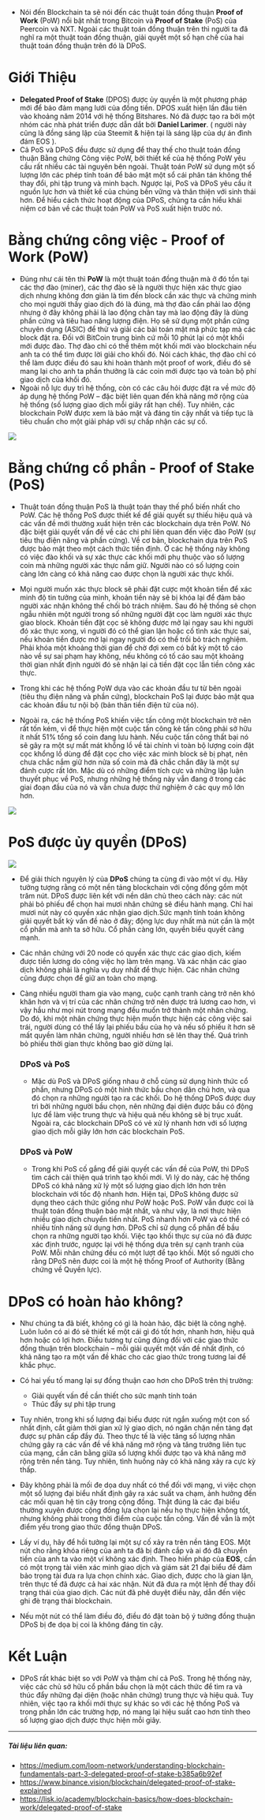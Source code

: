 - Nói đến Blockchain ta sẽ nói đến các thuật toán đồng thuận **Proof of Work** (PoW) nổi bật nhất trong Bitcoin và **Proof of Stake** (PoS) của Peercoin và NXT. Ngoài các thuật toán đồng thuận trên thì người ta đã nghĩ ra một thuật toán đồng thuận, giải quyết một số hạn chế của hai thuật toán đồng thuận trên đó là DPoS.

# Giới Thiệu
- **Delegated Proof of Stake** (DPOS) được ủy quyền là một phương pháp mới để bảo đảm mạng lưới của đồng tiền. DPOS xuất hiện lần đầu tiên vào khoảng năm 2014 với hệ thống Bitshares. Nó đã được tạo ra bởi một nhóm các nhà phát triển được dẫn dắt bởi **Daniel Larimer**. ( người này cũng là đồng sáng lập của Steemit & hiện tại là sáng lập của dự án đình đám EOS ).
- Cả PoS và DPoS đều được sử dụng để thay thế cho thuật toán đồng thuận Bằng chứng Công việc PoW, bởi thiết kế của hệ thống PoW yêu cầu rất nhiều các tài nguyên bên ngoài. Thuật toán PoW sử dụng một số lượng lớn các phép tính toán để bảo mật một sổ cái phân tán không thể thay đổi, phi tập trung và minh bạch. Ngược lại, PoS và DPoS yêu cầu ít nguồn lực hơn và thiết kế của chúng bền vững và thân thiện với sinh thái hơn. Để hiểu cách thức hoạt động của DPoS, chúng ta cần hiểu khái niệm cơ bản về các thuật toán PoW và PoS xuất hiện trước nó.

# Bằng chứng công việc - Proof of Work (PoW)
-  Đúng như cái tên thì **PoW** là một thuật toán đồng thuận mà ở đó tồn tại các thợ đào (miner), các thợ đào sẽ là người thực hiện xác thực giao dịch nhưng không đơn giản là tìm đến block cần xác thực và chứng minh cho mọi người thấy giao dịch đó là đúng, mà thợ đào cần phải lao động nhưng ở đây không phải là lao động chân tay mà lao động đây là dùng phần cứng và tiêu hao năng lượng điện. Họ sẽ sử dụng một phần cứng chuyên dụng (ASIC) để thử và giải các bài toán mật mã phức tạp mà các block đặt ra. Đối với BitCoin trung bình cứ mỗi 10 phút lại có một khối mới được đào. Thợ đào chỉ có thể thêm một khối mới vào blockchain nếu anh ta có thể tìm được lời giải cho khối đó. Nói cách khác, thợ đào chỉ có thể làm được điều đó sau khi hoàn thành một proof of work, điều đó sẽ mang lại cho anh ta phần thưởng là các coin mới được tạo và toàn bộ phí giao dịch của khối đó. 
-  Ngoài nỗ lực duy trì hệ thống, còn có các câu hỏi được đặt ra về mức độ áp dụng hệ thống PoW – đặc biệt liên quan đến khả năng mở rộng của hệ thống (số lượng giao dịch mỗi giây rất hạn chế). Tuy nhiên, các blockchain PoW được xem là bảo mật và đáng tin cậy nhất và tiếp tục là tiêu chuẩn cho một giải pháp với sự chấp nhận các sự cố.

![](https://images.viblo.asia/5eae5e4e-5105-4235-a4ce-2d20783b3dfb.jpeg)

# Bằng chứng cổ phần - Proof of Stake (PoS)
- Thuật toán đồng thuận PoS là thuật toán thay thế phổ biến nhất cho PoW. Các hệ thống PoS được thiết kế để giải quyết sự thiếu hiệu quả và các vấn đề mới thường xuất hiện trên các blockchain dựa trên PoW. Nó đặc biệt giải quyết vấn đề về các chi phí liên quan đến việc đào PoW (sự tiêu thụ điện năng và phần cứng). Về cơ bản, blockchain dựa trên PoS được bảo mật theo một cách thức tiền định. Ở các hệ thống này không có việc đào khối và sự xác thực các khối mới phụ thuộc vào số lượng coin mà những người xác thực nắm giữ. Người nào có số lượng coin càng lớn càng có khả năng cao được chọn là người xác thực khối.

- Mọi người muốn xác thực block sẽ phải đặt cược một khoản tiền để xác minh độ tin tưởng của mình, khoản tiền này sẽ bị khóa lại để đảm bảo người xác nhận không thể chối bỏ trách nhiệm. Sau đó hệ thống sẽ chọn ngẫu nhiên một người trong số những người đặt cọc làm người xác thực giao block. Khoản tiền đặt cọc sẽ không được mở lại ngay sau khi người đó xác thực xong, vì người đó có thể gian lận hoặc cố tình xác thực sai, nếu khoản tiền được mở lại ngay người đó có thể trối bỏ trách nghiệm. Phải khóa một khoảng thời gian để chờ đợi xem có bất kỳ một tố cáo nào về sự sai phạm hay không, nếu không có tố cáo sau một khoảng thời gian nhất định người đó sẽ nhận lại cả tiền đặt cọc lẫn tiền công xác thực.

- Trong khi các hệ thống PoW dựa vào các khoản đầu tư từ bên ngoài (tiêu thụ điện năng và phần cứng), blockchain PoS lại được bảo mật qua các khoản đầu tư nội bộ (bản thân tiền điện tử của nó).

- Ngoài ra, các hệ thống PoS khiến việc tấn công một blockchain trở nên rất tốn kém, vì để thực hiện một cuộc tấn công kẻ tấn công phải sở hữu ít nhất 51% tổng số coin đang lưu hành. Nếu cuộc tấn công thất bại nó sẽ gây ra một sự mất mát khổng lồ về tài chính vì toàn bộ lượng coin đặt cọc khổng lồ dùng để đặt cọc cho việc xác minh block sẽ bị phạt, nên chưa chắc nắm giữ hơn nửa số coin mà đã chắc chắn đây là một sự đánh cược rất lớn. Mặc dù có những điểm tích cực và những lập luận thuyết phục về PoS, nhưng những hệ thống này vẫn đang ở trong các giai đoạn đầu của nó và vẫn chưa được thử nghiệm ở các quy mô lớn hơn.

![](https://images.viblo.asia/f543af0f-2c6f-455d-98c3-82567dca8929.jpeg)

# PoS được ủy quyền (DPoS)

![](https://images.viblo.asia/3ccce2c7-ea07-4b76-8563-4c2071df6e70.png)

- Để giải thích nguyên lý của **DPoS** chúng ta cùng đi vào một ví dụ. Hãy tưởng tượng rằng có một nền tảng blockchain với cộng đồng gồm một trăm nút. DPoS được liên kết với nền dân chủ theo cách này: các nút phải bỏ phiếu để chọn hai mươi nhân chứng sẽ điều hành mạng. Chỉ hai mươi nút này có quyền xác nhận giao dịch.Sức mạnh tính toán không giải quyết bất kỳ vấn đề nào ở đây; động lực duy nhất mà nút cần là một cổ phần mà anh ta sở hữu. Cổ phần càng lớn, quyền biểu quyết càng mạnh. 

- Các nhân chứng với 20 node có quyền xác thực các giao dịch, kiếm được tiền lương do công việc họ làm trên mạng. Và xác nhận các giao dịch không phải là nghĩa vụ duy nhất để thực hiện. Các nhân chứng cũng được chọn để giữ an toàn cho mạng.

- Càng nhiều người tham gia vào mạng, cuộc cạnh tranh càng trở nên khó khăn hơn và vị trí của các nhân chứng trở nên được trả lương cao hơn, vì vậy hầu như mọi nút trong mạng đều muốn trở thành một nhân chứng. Do đó, khi một nhân chứng  thực hiện muốn thực hiện các công việc sai trái, người dùng có thể lấy lại phiếu bầu của họ và nếu số phiếu ít hơn sẽ mất quyền làm nhân chứng, người nhiều hơn sẽ lên thay thế. Quá trình bỏ phiếu thời gian thực không bao giờ dừng lại.


    ### DPoS và PoS
    - Mặc dù PoS và DPoS giống nhau ở chỗ cùng sử dụng hình thức cổ phần, nhưng DPoS có một hình thức bầu chọn dân chủ hơn, và qua đó chọn ra những người tạo ra các khối. Do hệ thống  DPoS được duy trì bởi những người bầu chọn, nên những đại diện được bầu có động lực để làm việc trung thực và hiệu quả nếu không sẽ bị trục xuất. Ngoài ra, các blockchain DPoS có vẻ xử lý nhanh hơn với số lượng giao dịch mỗi giây lớn hơn các blockchain PoS.
    
    ### DPoS và PoW
    - Trong khi PoS cố gắng để giải quyết các vấn đề của PoW, thì DPoS tìm cách cải thiện quá trình tạo khối mới. Vì lý do này, các hệ thống DPoS có khả năng xử lý một số lượng giao dịch lớn hơn trên blockchain với tốc độ nhanh hơn. Hiện tại, DPoS không được sử dụng theo cách thức giống như PoW hoặc PoS. PoW vẫn được coi là thuật toán đồng thuận bảo mật nhất, và như vậy, là nơi thực hiện nhiều giao dịch chuyển tiền nhất. PoS nhanh hơn PoW và có thể có nhiều tính năng sử dụng hơn. DPoS chỉ sử dụng cổ phần để bầu chọn ra những người tạo khối. Việc tạo khối thực sự của nó đã được xác định trước, ngược lại với hệ thống dựa trên sự cạnh tranh của PoW. Mỗi nhân chứng đều có một lượt để tạo khối. Một số người cho rằng DPoS nên được coi là một hệ thống Proof of Authority (Bằng chứng về Quyền lực).

 # DPoS có hoàn hảo không?
  - Như chúng ta đã biết, không có gì là hoàn hảo, đặc biệt là công nghệ. Luôn luôn có ai đó sẽ thiết kế một cái gì đó tốt hơn, nhanh hơn, hiệu quả hơn hoặc có lợi hơn. Điều tương tự cũng đúng đối với các giao thức đồng thuận trên blockchain – mỗi giải quyết một vấn đề nhất định, có khả năng tạo ra một vấn đề khác cho các giao thức trong tương lai để khắc phục.

- Có hai yếu tố mang lại sự đồng thuận cao hơn cho DPoS trên thị trường:

    + Giải quyết vấn đề cần thiết cho sức mạnh tính toán
    + Thúc đẩy sự phi tập trung
- Tuy nhiên, trong khi số lượng đại biểu được rút ngắn xuống một con số nhất định, cắt giảm thời gian xử lý giao dịch, nó ngăn chặn nền tảng đạt được sự phân cấp đầy đủ. Theo thực tế là việc tăng số lượng nhân chứng gây ra các vấn đề về khả năng mở rộng và tăng trưởng liên tục của mạng, cần cân bằng giữa số lượng khối được tạo và khả năng mở rộng trên nền tảng. Tuy nhiên, tình huống này có khả năng xảy ra cực kỳ thấp.

- Đây không phải là mối đe dọa duy nhất có thể đối với mạng, vì việc chọn một số lượng đại biểu nhất định gây ra xác suất va chạm, ảnh hưởng đến các mối quan hệ tin cậy trong cộng đồng. Thật đúng là các đại biểu thường xuyên được cộng đồng lựa chọn lại nếu họ thực hiện không tốt, nhưng không phải trong thời điểm của cuộc tấn công. Vấn đề vẫn là một điểm yếu trong giao thức đồng thuận DPoS.

- Lấy ví dụ, hãy để hồi tưởng lại một sự cố xảy ra trên nền tảng EOS. Một nút cho rằng khóa riêng của anh ta đã bị đánh cắp và ai đó đã chuyển tiền của anh ta vào một ví không xác định. Theo hiến pháp của **EOS**, cần có một trọng tài viên xác minh giao dịch và giám sát 21 đại biểu để đảm bảo trọng tài đưa ra lựa chọn chính xác. Giao dịch, được cho là gian lận, trên thực tế đã được cả hai xác nhận. Nút đã đưa ra một lệnh để thay đổi trạng thái của giao dịch. Các nút đã phê duyệt điều này, dẫn đến việc ghi đè trạng thái blockchain.

- Nếu một nút có thể làm điều đó, điều đó đặt toàn bộ ý tưởng đồng thuận DPoS bị đe dọa bị coi là không đáng tin cậy.

# Kết Luận
- DPoS rất khác biệt so với PoW và thậm chí cả PoS. Trong hệ thống này, việc các chủ sở hữu cổ phần bầu chọn là một cách thức để tìm ra và thúc đẩy những đại diện (hoặc nhân chứng) trung thực và hiệu quả. Tuy nhiên, việc tạo ra khối mới thực sự khác so với các hệ thống PoS và trong phần lớn các trường hợp, nó mang lại hiệu suất cao hơn tính theo số lượng giao dịch được thực hiện mỗi giây.


-----



##### Tài liệu liên quan: 
- https://medium.com/loom-network/understanding-blockchain-fundamentals-part-3-delegated-proof-of-stake-b385a6b92ef
- https://www.binance.vision/blockchain/delegated-proof-of-stake-explained
- https://lisk.io/academy/blockchain-basics/how-does-blockchain-work/delegated-proof-of-stake